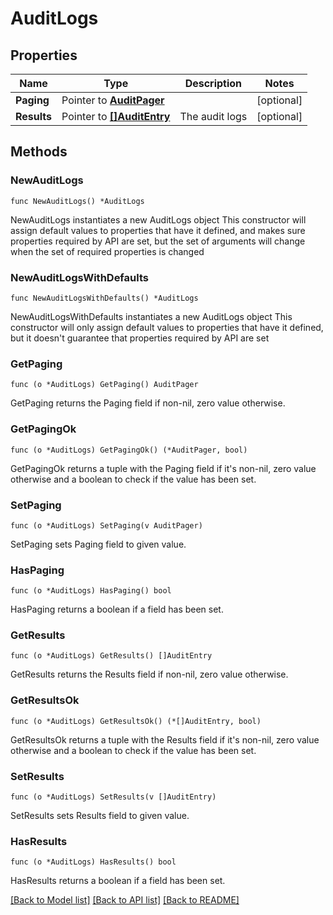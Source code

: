 # AuditLogs

## Properties

Name | Type | Description | Notes
------------ | ------------- | ------------- | -------------
**Paging** | Pointer to [**AuditPager**](AuditPager.md) |  | [optional] 
**Results** | Pointer to [**[]AuditEntry**](AuditEntry.md) | The audit logs  | [optional] 

## Methods

### NewAuditLogs

`func NewAuditLogs() *AuditLogs`

NewAuditLogs instantiates a new AuditLogs object
This constructor will assign default values to properties that have it defined,
and makes sure properties required by API are set, but the set of arguments
will change when the set of required properties is changed

### NewAuditLogsWithDefaults

`func NewAuditLogsWithDefaults() *AuditLogs`

NewAuditLogsWithDefaults instantiates a new AuditLogs object
This constructor will only assign default values to properties that have it defined,
but it doesn't guarantee that properties required by API are set

### GetPaging

`func (o *AuditLogs) GetPaging() AuditPager`

GetPaging returns the Paging field if non-nil, zero value otherwise.

### GetPagingOk

`func (o *AuditLogs) GetPagingOk() (*AuditPager, bool)`

GetPagingOk returns a tuple with the Paging field if it's non-nil, zero value otherwise
and a boolean to check if the value has been set.

### SetPaging

`func (o *AuditLogs) SetPaging(v AuditPager)`

SetPaging sets Paging field to given value.

### HasPaging

`func (o *AuditLogs) HasPaging() bool`

HasPaging returns a boolean if a field has been set.

### GetResults

`func (o *AuditLogs) GetResults() []AuditEntry`

GetResults returns the Results field if non-nil, zero value otherwise.

### GetResultsOk

`func (o *AuditLogs) GetResultsOk() (*[]AuditEntry, bool)`

GetResultsOk returns a tuple with the Results field if it's non-nil, zero value otherwise
and a boolean to check if the value has been set.

### SetResults

`func (o *AuditLogs) SetResults(v []AuditEntry)`

SetResults sets Results field to given value.

### HasResults

`func (o *AuditLogs) HasResults() bool`

HasResults returns a boolean if a field has been set.


[[Back to Model list]](../README.md#documentation-for-models) [[Back to API list]](../README.md#documentation-for-api-endpoints) [[Back to README]](../README.md)


